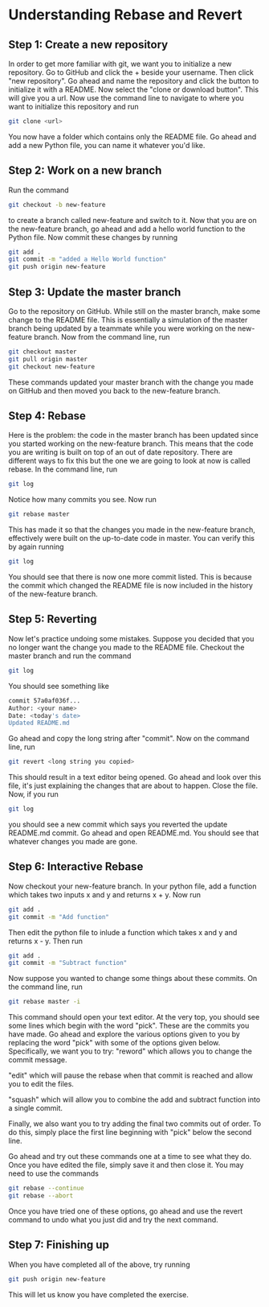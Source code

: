
# Understanding Rebase and Revert


## Step 1: Create a new repository

In order to get more familiar with git, we want you to initialize a new repository.
Go to GitHub and click the + beside your username. Then click "new repository".
Go ahead and name the repository and click the button to initialize it with a
README. Now select the "clone or download button". This will give you a url.
Now use the command line to navigate to where you want to initialize this
repository and run
```bash
git clone <url>
```
You now have a folder which contains only the README file. Go ahead and add a
new Python file, you can name it whatever you'd like.

## Step 2: Work on a new branch

Run the command
```bash
git checkout -b new-feature
```
to create a branch called new-feature and switch to it. Now that you are on the
new-feature branch, go ahead and add a hello world function to the Python file.
Now commit these changes by running
```bash
git add .
git commit -m "added a Hello World function"
git push origin new-feature
```

## Step 3: Update the master branch

Go to the repository on GitHub. While still on the master branch, make some
change to the README file. This is essentially a simulation of the master branch
being updated by a teammate while you were working on the new-feature branch.
Now from the command line, run
```bash
git checkout master
git pull origin master
git checkout new-feature
```
These commands updated your master branch with the change you made on GitHub
and then moved you back to the new-feature branch.

## Step 4: Rebase

Here is the problem: the code in the master branch has been updated since you
started working on the new-feature branch. This means that the code you are
writing is built on top of an out of date repository. There are different ways
to fix this but the one we are going to look at now is called rebase. In the
command line, run
```bash
git log
```
Notice how many commits you see. Now run
```bash
git rebase master
```
This has made it so that the changes you made in the new-feature branch, effectively
were built on the up-to-date code in master. You can verify this by again running
```bash
git log
```
You should see that there is now one more commit listed. This is because the
commit which changed the README file is now included in the history of the
new-feature branch.

## Step 5: Reverting

Now let's practice undoing some mistakes. Suppose you decided that you no longer
want the change you made to the README file. Checkout the master branch and run the command
```bash
git log
```
You should see something like
```bash
commit 57a0af036f...
Author: <your name>
Date: <today's date>
Updated README.md
```

Go ahead and copy the long string after "commit". Now on the command line, run
```bash
git revert <long string you copied>
```
This should result in a text editor being opened. Go ahead and look over this
file, it's just explaining the changes that are about to happen. Close the file.
Now, if you run
```bash
git log
```
you should see a new commit which says you reverted the update README.md commit.
Go ahead and open README.md. You should see that whatever changes you made are gone.

## Step 6: Interactive Rebase

Now checkout your new-feature branch. In your python file, add a function which
takes two inputs x and y and returns x + y. Now run
```bash
git add .
git commit -m "Add function"
```
Then edit the python file to inlude a function which takes x and y and returns
x - y. Then run
```bash
git add .
git commit -m "Subtract function"
```
Now suppose you wanted to change some things about these commits. On the command
line, run
```bash
git rebase master -i
```
This command should open your text editor. At the very top, you should see some
lines which begin with the word "pick". These are the commits you have made. Go
ahead and explore the various options given to you by replacing the word "pick"
with some of the options given below. Specifically, we want you to try:
"reword" which allows you to change the commit message.

"edit" which will pause the rebase when that commit is reached and allow you to
edit the files.

"squash" which will allow you to combine the add and subtract function into a
single commit.

Finally, we also want you to try adding the final two commits out of order. To
do this, simply place the first line beginning with "pick" below the second line.

Go ahead and try out these commands one at a time to see what they do. Once you
have edited the file, simply save it and then close it. You may need to use the commands
```bash
git rebase --continue
git rebase --abort
```
Once you have tried one of these options, go ahead and use the revert command to
undo what you just did and try the next command.

## Step 7: Finishing up

When you have completed all of the above, try running
```bash
git push origin new-feature
```
This will let us know you have completed the exercise.
